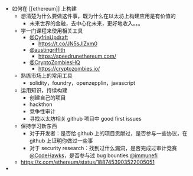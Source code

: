 - 如何在 [[ethereum]] 上构建
	- 想清楚为什么要做这件事，既为什么在以太坊上构建应用是有价值的
		- 未来世界的金融，去中心化未来，更好地收入。。。
	- 学一门课程来使用相关工具
		- [@CyfrinUpdraft](https://x.com/CyfrinUpdraft)
			- https://t.co/JN5sJlZxm0
		- [@austingriffith](https://x.com/austingriffith)
			- https://speedrunethereum.com/
		- [@CryptoZombiesHQ](https://x.com/CryptoZombiesHQ)
			- https://cryptozombies.io/
	- 熟练市场上的常用工具
		- solidity，foundry，openzepplin，javascript
	- 运用知识，持续构建
		- 创建自己的项目
		- hackthon
		- 竞争性审计
		- 寻找以太坊相关 github 项目中 good first issues
	- 保持学习新东西
		- 对于开发者：是否给 github 上的项目贡献过，是否参与一些协议，在 github 上证明你做过一些事
		- 对于 security research：找到过什么漏洞，是否完成过审计竞赛 [@CodeHawks](https://x.com/CodeHawks)，是否参与过 bug bounties [@immunefi](https://x.com/immunefi)
	- https://x.com/ethereum/status/1887453903522005051
-
